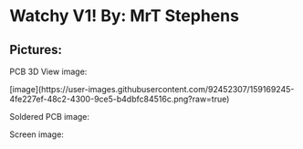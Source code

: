 <h1>Watchy V1! By: MrT Stephens</h1>
<h2>Pictures:</h2>
PCB 3D View image:
<p>
  [image](https://user-images.githubusercontent.com/92452307/159169245-4fe227ef-48c2-4300-9ce5-b4dbfc84516c.png?raw=true)
<p>Soldered PCB image:
<p>
<p>Screen image:
<p>
